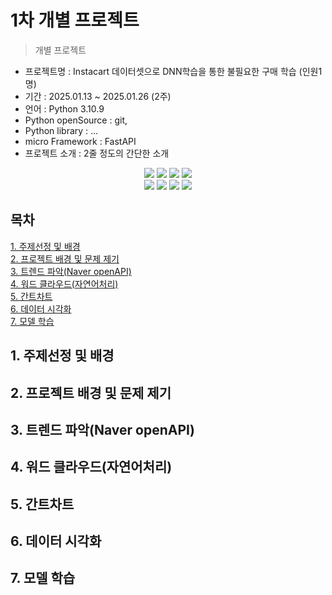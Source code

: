 # 1차 개별 프로젝트
> 개별 프로젝트

- 프로젝트명 : Instacart 데이터셋으로 DNN학습을 통한 불필요한 구매 학습 (인원1명)
- 기간 : 2025.01.13 ~ 2025.01.26 (2주)
- 언어 : Python 3.10.9
- Python openSource : git,
- Python library : ...
- micro Framework : FastAPI
- 프로젝트 소개 : 2줄 정도의 간단한 소개

<div align=center> 
  <img src="https://img.shields.io/badge/python-3776AB?style=for-the-badge&logo=python&logoColor=white"> 
  <img src="https://img.shields.io/badge/tensorflow-55ff55?style=for-the-badge&logo=fastapi&logoColor=white">
  <img src="https://img.shields.io/badge/sklearn-55ff55?style=for-the-badge&logo=fastapi&logoColor=white">
  <img src="https://img.shields.io/badge/fastapi-FF0000?style=for-the-badge&logo=fastapi&logoColor=white">
</div>
<div align=center> 
  <img src="https://img.shields.io/badge/bootstrap-7952B3?style=for-the-badge&logo=bootstrap&logoColor=white">
  <img src="https://img.shields.io/badge/html5-E34F26?style=for-the-badge&logo=html5&logoColor=white"> 
  <img src="https://img.shields.io/badge/css-1572B6?style=for-the-badge&logo=css3&logoColor=white"> 
  <img src="https://img.shields.io/badge/jquery-0769AD?style=for-the-badge&logo=jquery&logoColor=white">
</div>

## 목차
[1. 주제선정 및 배경](http~)<br>
[2. 프로젝트 배경 및 문제 제기](http~)<br>
[3. 트렌드 파악(Naver openAPI)](http~)<br>
[4. 워드 클라우드(자연어처리)](http~)<br>
[5. 간트차트](http~)<br>
[6. 데이터 시각화](http~)<br>
[7. 모델 학습](http~)<br>

## 1. 주제선정 및 배경

## 2. 프로젝트 배경 및 문제 제기

## 3. 트렌드 파악(Naver openAPI)

## 4. 워드 클라우드(자연어처리)

## 5. 간트차트

## 6. 데이터 시각화

## 7. 모델 학습